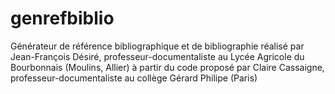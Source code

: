 # genrefbiblio
Générateur de référence bibliographique et de bibliographie 
réalisé par Jean-François Désiré, professeur-documentaliste au Lycée Agricole du Bourbonnais (Moulins, Allier)
à partir du code proposé par Claire Cassaigne, professeur-documentaliste au collège Gérard Philipe (Paris)
